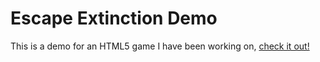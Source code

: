 # Escape Extinction Demo
This is a demo for an HTML5 game I have been working on, [check it out!](https://abewheel.github.io/EscapeExtinctionSite/)
